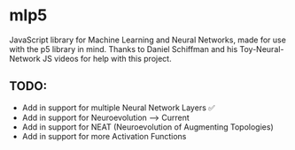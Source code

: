 # mlp5

JavaScript library for Machine Learning and Neural Networks, made for use with the p5 library in mind.
Thanks to Daniel Schiffman and his Toy-Neural-Network JS videos for help with this project.

## TODO:
- Add in support for multiple Neural Network Layers :white_check_mark:
- Add in support for Neuroevolution --> Current
- Add in support for NEAT (Neuroevolution of Augmenting Topologies)
- Add in support for more Activation Functions
